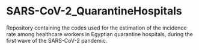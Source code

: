 # SARS-CoV-2_QuarantineHospitals
Repository containing the codes used for the estimation of the incidence rate among healthcare workers in Egyptian quarantine hospitals, during the first wave of the SARS-CoV-2 pandemic.

